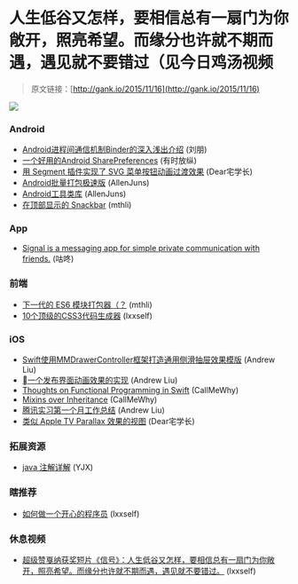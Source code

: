 # 人生低谷又怎样，要相信总有一扇门为你敞开，照亮希望。而缘分也许就不期而遇，遇见就不要错过（见今日鸡汤视频

> 原文链接：[http://gank.io/2015/11/16](http://gank.io/2015/11/16)

![](http://ww4.sinaimg.cn/large/7a8aed7bjw1ey2lc2h2ckj20o20gxacp.jpg)

### Android

* [Android进程间通信机制Binder的深入浅出介绍](http://blog.csdn.net/luoshengyang/article/details/6618363) (刘朋)
* [一个好用的Android SharePreferences](https://github.com/baoyongzhang/Treasure) (有时放纵)
* [用 Segment 插件实现了 SVG 菜单按钮动画过渡效果](https://github.com/codrops/AnimatedMenuIcon) (Dear宅学长)
* [Android批量打包极速版](http://ihongqiqu.com/blog/2015/07/16/android) (AllenJuns)
* [Android工具类库](https://github.com/jingle1267/android) (AllenJuns)
* [在顶部显示的 Snackbar](https://github.com/AndreiD/TSnackBar) (mthli)

### App

* [Signal is a messaging app for simple private communication with friends.](https://github.com/WhisperSystems/Signal) (咕咚)

### 前端

* [下一代的 ES6 模块打包器（？](https://github.com/rollup/rollup) (mthli)
* [10个顶级的CSS3代码生成器](http://www.codeceo.com/article/10) (lxxself)

### iOS

* [Swift使用MMDrawerController框架打造通用侧滑抽屉效果模版](http://www.jianshu.com/p/1064dc5ee65e) (Andrew Liu)
* [一个发布界面动画效果的实现](http://www.jianshu.com/p/412f71f8f2d1) (Andrew Liu)
* [Thoughts on Functional Programming in Swift](http://natashatherobot.com/functional) (CallMeWhy)
* [Mixins over Inheritance](http://alisoftware.github.io/swift/protocol/2015/11/08/mixins) (CallMeWhy)
* [腾讯实习第一个月工作总结](http://yulingtianxia.com/blog/2015/11/13/Summary) (Andrew Liu)
* [类似 Apple TV Parallax 效果的视图](http://weibo.com/mygroups?gid=3692290260362587&amp) (Dear宅学长)

### 拓展资源

* [java 注解详解](http://www.importnew.com/14227.html) (YJX)

### 瞎推荐

* [如何做一个开心的程序员](http://www.codercdn.com/happycoder.html) (lxxself)

### 休息视频

* [超级赞戛纳获奖短片《信号》：人生低谷又怎样，要相信总有一扇门为你敞开，照亮希望。而缘分也许就不期而遇，遇见就不要错过。](http://video.weibo.com/show?fid=1034) (lxxself)

